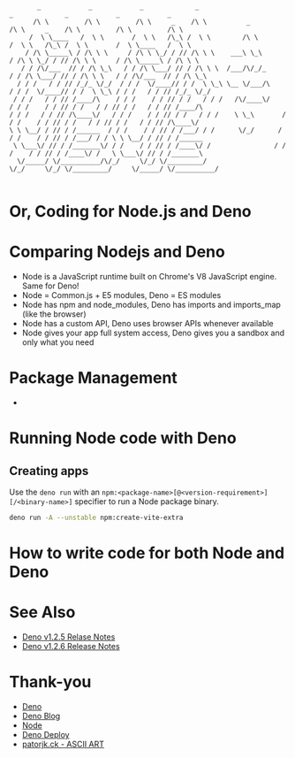 ```

       _            _            _             _                            _             _            _            _      
      /\ \         /\ \         /\ \     _    /\ \          _              /\ \     _    /\ \         /\ \         /\ \    
     /  \ \____   /  \ \       /  \ \   /\_\ /  \ \        /\ \           /  \ \   /\_\ /  \ \       /  \ \____   /  \ \   
    / /\ \_____\ / /\ \ \     / /\ \ \_/ / // /\ \ \    ___\ \_\         / /\ \ \_/ / // /\ \ \     / /\ \_____\ / /\ \ \  
   / / /\/___  // / /\ \_\   / / /\ \___/ // / /\ \ \  /___/\/_/_       / / /\ \___/ // / /\ \ \   / / /\/___  // / /\ \_\ 
  / / /   / / // /_/_ \/_/  / / /  \/____// / /  \ \_\ \__ \/___/\     / / /  \/____// / /  \ \_\ / / /   / / // /_/_ \/_/ 
 / / /   / / // /____/\    / / /    / / // / /   / / /   /\/____\/    / / /    / / // / /   / / // / /   / / // /____/\    
/ / /   / / // /\____\/   / / /    / / // / /   / / /    \ \_\       / / /    / / // / /   / / // / /   / / // /\____\/    
\ \ \__/ / // / /______  / / /    / / // / /___/ / /      \/_/      / / /    / / // / /___/ / / \ \ \__/ / // / /______    
 \ \___\/ // / /_______\/ / /    / / // / /____\/ /                / / /    / / // / /____\/ /   \ \___\/ // / /_______\   
  \/_____/ \/__________/\/_/     \/_/ \/_________/                 \/_/     \/_/ \/_________/     \/_____/ \/__________/   
                                                                                                                           
```
# Or, Coding for Node.js and Deno

# Comparing Nodejs and Deno
* Node is a JavaScript runtime built on Chrome's V8 JavaScript engine. Same for Deno!
* Node = Common.js + E5 modules, Deno = ES modules
* Node has npm and node_modules, Deno has imports and imports_map (like the browser)
* Node has a custom API, Deno uses browser APIs whenever available
* Node gives your app full system access, Deno gives you a sandbox and only what you need

# Package Management
* 

# Running Node code with Deno

## Creating apps

Use the `deno run` with an `npm:<package-name>[@<version-requirement>][/<binary-name>]` specifier to run a Node package binary.

```bash
deno run -A --unstable npm:create-vite-extra
```

# How to write code for both Node and Deno

# See Also
* [Deno v1.2.5 Relase Notes](https://deno.com/blog/v1.25#experimental-npm-support)
* [Deno v1.2.6 Release Notes](https://deno.com/blog/v1.26#improvements-to-npm-support)

# Thank-you
* [Deno](https://deno.land/)
* [Deno Blog](https://deno.com/blog)
* [Node](https://nodejs.org/en/)
* [Deno Deploy](https://deno.com/deploy)
* [patorjk.ck - ASCII ART](https://patorjk.com/software/taag/#p=display&f=Impossible&t=Deno%20%2B%20Node)
